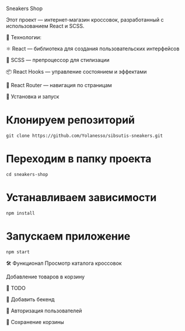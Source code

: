 Sneakers Shop

Этот проект — интернет-магазин кроссовок, разработанный с использованием React и SCSS.

🚀 Технологии:

  ⚛️ React — библиотека для создания пользовательских интерфейсов
  
  🎨 SCSS — препроцессор для стилизации
  
  📦 React Hooks — управление состоянием и эффектами
  
  🔄 React Router — навигация по страницам
  

📂 Установка и запуск
  # Клонируем репозиторий
  ```
  git clone https://github.com/Yolanesso/sibsutis-sneakers.git
  ```
  # Переходим в папку проекта
  ```
  cd sneakers-shop
  ```
  # Устанавливаем зависимости
  ```
  npm install
  ```
  # Запускаем приложение
  ```
  npm start
  ```

🛠 Функционал
  Просмотр каталога кроссовок

  Добавление товаров в корзину

📌 TODO  

  🔄 Добавить бекенд
  
  🔐 Авторизация пользователей
  
  🛒 Сохранение корзины
